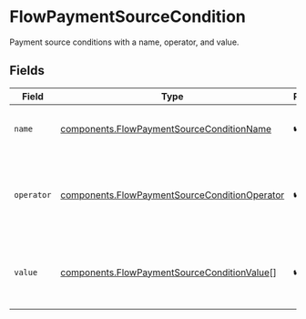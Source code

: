 # FlowPaymentSourceCondition

Payment source conditions with a name, operator, and value.


## Fields

| Field                                                                                                          | Type                                                                                                           | Required                                                                                                       | Description                                                                                                    | Example                                                                                                        |
| -------------------------------------------------------------------------------------------------------------- | -------------------------------------------------------------------------------------------------------------- | -------------------------------------------------------------------------------------------------------------- | -------------------------------------------------------------------------------------------------------------- | -------------------------------------------------------------------------------------------------------------- |
| `name`                                                                                                         | [components.FlowPaymentSourceConditionName](../../models/components/flowpaymentsourceconditionname.md)         | :heavy_check_mark:                                                                                             | The type of match made for this rule.                                                                          | payment_source                                                                                                 |
| `operator`                                                                                                     | [components.FlowPaymentSourceConditionOperator](../../models/components/flowpaymentsourceconditionoperator.md) | :heavy_check_mark:                                                                                             | The comparison to make on the payment source `value`.                                                          | is_one_of                                                                                                      |
| `value`                                                                                                        | [components.FlowPaymentSourceConditionValue](../../models/components/flowpaymentsourceconditionvalue.md)[]     | :heavy_check_mark:                                                                                             | Payment sources to compare the transaction to.                                                                 | [<br/>"recurring",<br/>"installment"<br/>]                                                                     |